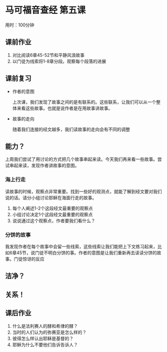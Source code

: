 # 马可福音查经 第五课

用时：100分钟

## 课前作业

1. 对比阅读6章45-52节和平静风浪故事
2. 以门徒为线索将1-8章分段。观察每个段落的进展


## 课前复习

- 作者的意图

  上次课，我们发现了故事之间的是有联系的。这些联系，让我们可以从一个整体来看这些故事。也就是说作者是在用故事讲故事。

- 故事的走向

  随着我们连接的经文越多，我们读故事的走向会有不同的调整

## 能力？

上周我们尝试了用讨论的方式把几个故事串起来读。今天我们再来看一些故事。尝试串起来读，发现作者讲故事的意图。

### 海上行走

读故事的时候，观察点非常重要。找到一些好的观测点，就能了解到经文要对我们说的话。请分小组讨论耶稣在海面行走的故事。

1. 每个人阐述1-2个这段经文最重要的观察点
2. 小组讨论决定1个这段经文最重要的观察点
3. 说说通过这个观察点，作者要我们看什么？

### 分饼的故事

我发现作者在每个故事中会留一些线索，这些线索让我们能把上下文练习起来，比如6章45节，说门徒不明白分饼的事。作者的意图是让我们重新再去读读分饼的故事。门徒惊讶的反应

## 洁净？

## 关系！





## 课后作业

1. 什么是法利赛人的酵和希律的酵？
2. 当时的人们认为的弥赛亚是怎么样的？
3. 彼得怎么样认出耶稣是基督的？
4. 耶稣为什么不要他们告诉告诉人？